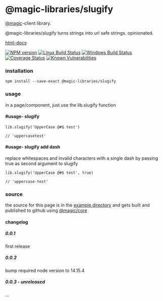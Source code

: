 # @magic-libraries/slugify

[@magic](https://magic.github.io/core/)-client library.

@magic-libraries/slugify turns strings into url safe strings. opinionated.

[html-docs](https://magic-libraries.github.io/slugify/)

[![NPM version][npm-image]][npm-url]
[![Linux Build Status][travis-image]][travis-url]
[![Windows Build Status][appveyor-image]][appveyor-url]
[![Coverage Status][coveralls-image]][coveralls-url]
[![Known Vulnerabilities][snyk-image]][snyk-url]

[npm-image]: https://img.shields.io/npm/v/@magic-libraries/slugify.svg
[npm-url]: https://www.npmjs.com/package/@magic-libraries/slugify
[travis-image]: https://img.shields.io/travis/com/magic-libraries/slugify/master
[travis-url]: https://travis-ci.com/magic-libraries/slugify
[appveyor-image]: https://img.shields.io/appveyor/ci/magiclibraries/slugify/master.svg
[appveyor-url]: https://ci.appveyor.com/project/magiclibraries/slugify/branch/master
[coveralls-image]: https://coveralls.io/repos/github/magic-libraries/slugify/badge.svg
[coveralls-url]: https://coveralls.io/github/magic-libraries/slugify
[snyk-image]: https://snyk.io/test/github/magic-libraries/slugify/badge.svg
[snyk-url]: https://snyk.io/test/github/magic-libraries/slugify


### installation

`npm install --save-exact @magic-libraries/slugify`

### usage

in a page/component, just use the lib.slugify function

#### #usage- slugify

```
lib.slugify('UpperCase @#$ test')

// 'uppercasetest'
```

#### #usage- slugify add dash

replace whitespaces and invalid characters with a single dash by passing true as second argument to slugify

```
lib.slugify('UpperCase @#$ test', true)

// 'uppercase-test'

```

### source

the source for this page is in the
[example directory](https://github.com/magic-libraries/slugify/tree/master/example)
and gets built and published to github using
[@magic/core](https://github.com/magic/core)


#### changelog

##### 0.0.1
first release

##### 0.0.2
bump required node version to 14.15.4

##### 0.0.3 - unreleased
...
